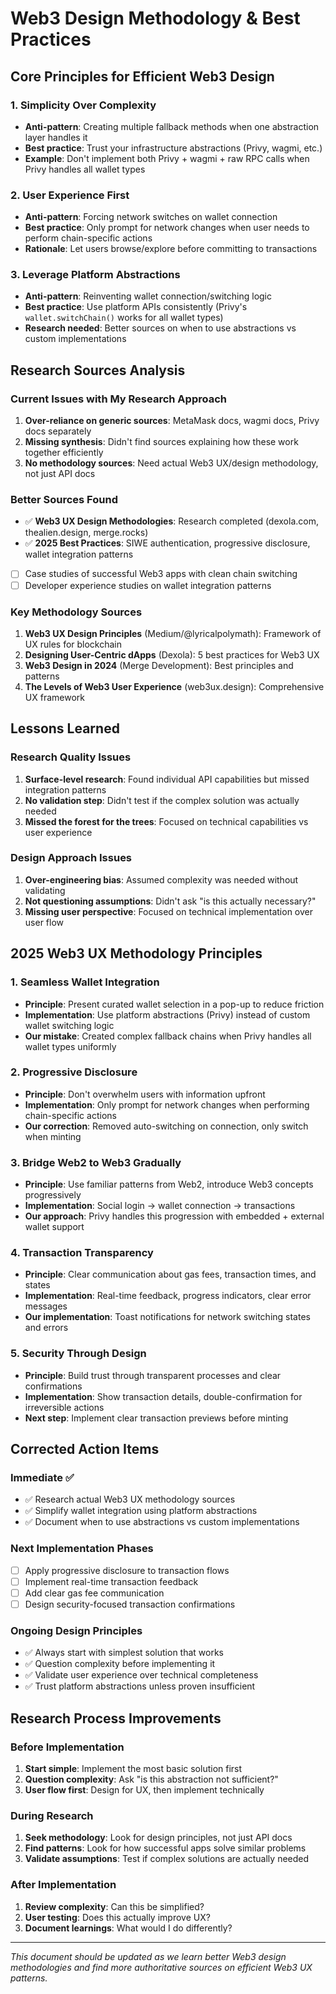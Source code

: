# Web3 Design Methodology & Best Practices

## Core Principles for Efficient Web3 Design

### 1. Simplicity Over Complexity
- **Anti-pattern**: Creating multiple fallback methods when one abstraction layer handles it
- **Best practice**: Trust your infrastructure abstractions (Privy, wagmi, etc.)
- **Example**: Don't implement both Privy + wagmi + raw RPC calls when Privy handles all wallet types

### 2. User Experience First
- **Anti-pattern**: Forcing network switches on wallet connection
- **Best practice**: Only prompt for network changes when user needs to perform chain-specific actions
- **Rationale**: Let users browse/explore before committing to transactions

### 3. Leverage Platform Abstractions
- **Anti-pattern**: Reinventing wallet connection/switching logic
- **Best practice**: Use platform APIs consistently (Privy's `wallet.switchChain()` works for all wallet types)
- **Research needed**: Better sources on when to use abstractions vs custom implementations

## Research Sources Analysis

### Current Issues with My Research Approach
1. **Over-reliance on generic sources**: MetaMask docs, wagmi docs, Privy docs separately
2. **Missing synthesis**: Didn't find sources explaining how these work together efficiently
3. **No methodology sources**: Need actual Web3 UX/design methodology, not just API docs

### Better Sources Found
- ✅ **Web3 UX Design Methodologies**: Research completed (dexola.com, thealien.design, merge.rocks)
- ✅ **2025 Best Practices**: SIWE authentication, progressive disclosure, wallet integration patterns
- [ ] Case studies of successful Web3 apps with clean chain switching
- [ ] Developer experience studies on wallet integration patterns

### Key Methodology Sources
1. **Web3 UX Design Principles** (Medium/@lyricalpolymath): Framework of UX rules for blockchain
2. **Designing User-Centric dApps** (Dexola): 5 best practices for Web3 UX
3. **Web3 Design in 2024** (Merge Development): Best principles and patterns
4. **The Levels of Web3 User Experience** (web3ux.design): Comprehensive UX framework

## Lessons Learned

### Research Quality Issues
1. **Surface-level research**: Found individual API capabilities but missed integration patterns
2. **No validation step**: Didn't test if the complex solution was actually needed
3. **Missed the forest for the trees**: Focused on technical capabilities vs user experience

### Design Approach Issues
1. **Over-engineering bias**: Assumed complexity was needed without validating
2. **Not questioning assumptions**: Didn't ask "is this actually necessary?"
3. **Missing user perspective**: Focused on technical implementation over user flow

## 2025 Web3 UX Methodology Principles

### 1. Seamless Wallet Integration
- **Principle**: Present curated wallet selection in a pop-up to reduce friction
- **Implementation**: Use platform abstractions (Privy) instead of custom wallet switching logic
- **Our mistake**: Created complex fallback chains when Privy handles all wallet types uniformly

### 2. Progressive Disclosure
- **Principle**: Don't overwhelm users with information upfront
- **Implementation**: Only prompt for network changes when performing chain-specific actions
- **Our correction**: Removed auto-switching on connection, only switch when minting

### 3. Bridge Web2 to Web3 Gradually
- **Principle**: Use familiar patterns from Web2, introduce Web3 concepts progressively
- **Implementation**: Social login → wallet connection → transactions
- **Our approach**: Privy handles this progression with embedded + external wallet support

### 4. Transaction Transparency
- **Principle**: Clear communication about gas fees, transaction times, and states
- **Implementation**: Real-time feedback, progress indicators, clear error messages
- **Our implementation**: Toast notifications for network switching states and errors

### 5. Security Through Design
- **Principle**: Build trust through transparent processes and clear confirmations
- **Implementation**: Show transaction details, double-confirmation for irreversible actions
- **Next step**: Implement clear transaction previews before minting

## Corrected Action Items

### Immediate ✅ 
- ✅ Research actual Web3 UX methodology sources
- ✅ Simplify wallet integration using platform abstractions
- ✅ Document when to use abstractions vs custom implementations

### Next Implementation Phases
- [ ] Apply progressive disclosure to transaction flows
- [ ] Implement real-time transaction feedback
- [ ] Add clear gas fee communication
- [ ] Design security-focused transaction confirmations

### Ongoing Design Principles
- ✅ Always start with simplest solution that works
- ✅ Question complexity before implementing it
- ✅ Validate user experience over technical completeness
- ✅ Trust platform abstractions unless proven insufficient

## Research Process Improvements

### Before Implementation
1. **Start simple**: Implement the most basic solution first
2. **Question complexity**: Ask "is this abstraction not sufficient?"
3. **User flow first**: Design for UX, then implement technically

### During Research
1. **Seek methodology**: Look for design principles, not just API docs
2. **Find patterns**: Look for how successful apps solve similar problems
3. **Validate assumptions**: Test if complex solutions are actually needed

### After Implementation
1. **Review complexity**: Can this be simplified?
2. **User testing**: Does this actually improve UX?
3. **Document learnings**: What would I do differently?

---

*This document should be updated as we learn better Web3 design methodologies and find more authoritative sources on efficient Web3 UX patterns.*
